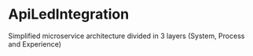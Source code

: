# ApiLedIntegration
Simplified microservice architecture divided in 3 layers (System, Process and Experience)
